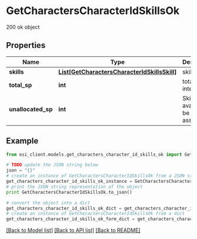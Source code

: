 # GetCharactersCharacterIdSkillsOk

200 ok object

## Properties

Name | Type | Description | Notes
------------ | ------------- | ------------- | -------------
**skills** | [**List[GetCharactersCharacterIdSkillsSkill]**](GetCharactersCharacterIdSkillsSkill.md) | skills array | 
**total_sp** | **int** | total_sp integer | 
**unallocated_sp** | **int** | Skill points available to be assigned | [optional] 

## Example

```python
from esi_client.models.get_characters_character_id_skills_ok import GetCharactersCharacterIdSkillsOk

# TODO update the JSON string below
json = "{}"
# create an instance of GetCharactersCharacterIdSkillsOk from a JSON string
get_characters_character_id_skills_ok_instance = GetCharactersCharacterIdSkillsOk.from_json(json)
# print the JSON string representation of the object
print GetCharactersCharacterIdSkillsOk.to_json()

# convert the object into a dict
get_characters_character_id_skills_ok_dict = get_characters_character_id_skills_ok_instance.to_dict()
# create an instance of GetCharactersCharacterIdSkillsOk from a dict
get_characters_character_id_skills_ok_form_dict = get_characters_character_id_skills_ok.from_dict(get_characters_character_id_skills_ok_dict)
```
[[Back to Model list]](../README.md#documentation-for-models) [[Back to API list]](../README.md#documentation-for-api-endpoints) [[Back to README]](../README.md)


